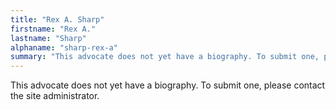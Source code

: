 ```yaml
---
title: "Rex A. Sharp"
firstname: "Rex A."
lastname: "Sharp"
alphaname: "sharp-rex-a"
summary: "This advocate does not yet have a biography. To submit one, please contact the site administrator."
---
```

This advocate does not yet have a biography. To submit one, please contact the site administrator.

